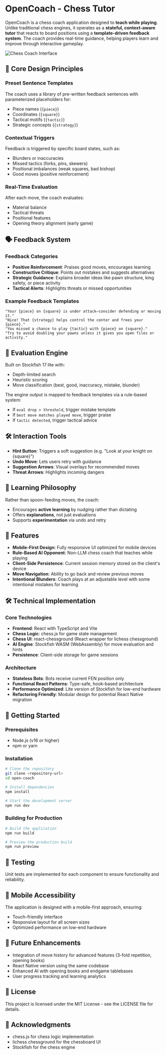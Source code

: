 # OpenCoach - Chess Tutor

OpenCoach is a chess coach application designed to **teach while playing**. Unlike traditional chess engines, it operates as a **stateful, context-aware tutor** that reacts to board positions using a **template-driven feedback system**. The coach provides real-time guidance, helping players learn and improve through interactive gameplay.

![Chess Coach Interface](src/assets/chess-coach.png)

## 🎯 Core Design Principles

### Preset Sentence Templates
The coach uses a library of pre-written feedback sentences with parameterized placeholders for:
- Piece names (`{piece}`)
- Coordinates (`{square}`)
- Tactical motifs (`{tactic}`)
- Strategic concepts (`{strategy}`)

### Contextual Triggers
Feedback is triggered by specific board states, such as:
- Blunders or inaccuracies
- Missed tactics (forks, pins, skewers)
- Positional imbalances (weak squares, bad bishop)
- Good moves (positive reinforcement)

### Real-Time Evaluation
After each move, the coach evaluates:
- Material balance
- Tactical threats
- Positional features
- Opening theory alignment (early game)

## 🗣️ Feedback System

### Feedback Categories
- **Positive Reinforcement**: Praises good moves, encourages learning
- **Constructive Critique**: Points out mistakes and suggests alternatives
- **Strategic Guidance**: Explains broader ideas like pawn structure, king safety, or piece activity
- **Tactical Alerts**: Highlights threats or missed opportunities

### Example Feedback Templates
```text
"Your {piece} on {square} is under attack—consider defending or moving it."
"Nice! That {strategy} helps control the center and frees your {piece}."
"You missed a chance to play {tactic} with {piece} on {square}."
"Try to avoid doubling your pawns unless it gives you open files or activity."
```

## 🧮 Evaluation Engine

Built on Stockfish 17 lite with:
- Depth-limited search
- Heuristic scoring
- Move classification (best, good, inaccuracy, mistake, blunder)

The engine output is mapped to feedback templates via a rule-based system:
- If `eval drop > threshold`, trigger mistake template
- If `best move matches played move`, trigger praise
- If `tactic detected`, trigger tactical advice

## 🛠️ Interaction Tools

- **Hint Button**: Triggers a soft suggestion (e.g. "Look at your knight on {square}")
- **Undo Move**: Lets users retry with guidance
- **Suggestion Arrows**: Visual overlays for recommended moves
- **Threat Arrows**: Highlights incoming dangers

## 🧪 Learning Philosophy

Rather than spoon-feeding moves, the coach:
- Encourages **active learning** by nudging rather than dictating
- Offers **explanations**, not just evaluations
- Supports **experimentation** via undo and retry

## 📱 Features

- **Mobile-First Design**: Fully responsive UI optimized for mobile devices
- **Rule-Based AI Opponent**: Non-LLM chess coach that teaches while playing
- **Client-Side Persistence**: Current session memory stored on the client's device
- **Move Navigation**: Ability to go back and review previous moves
- **Intentional Blunders**: Coach plays at an adjustable level with some intentional mistakes for learning

## 🛠 Technical Implementation

### Core Technologies
- **Frontend**: React with TypeScript and Vite
- **Chess Logic**: chess.js for game state management
- **Chess UI**: react-chessground (React wrapper for lichess chessground)
- **AI Engine**: Stockfish WASM (WebAssembly) for move evaluation and hints
- **Persistence**: Client-side storage for game sessions

### Architecture
- **Stateless Bots**: Bots receive current FEN position only
- **Functional React Patterns**: Type-safe, hook-based architecture
- **Performance Optimized**: Lite version of Stockfish for low-end hardware
- **Refactoring Friendly**: Modular design for potential React Native migration

## 🚀 Getting Started

### Prerequisites
- Node.js (v16 or higher)
- npm or yarn

### Installation
```bash
# Clone the repository
git clone <repository-url>
cd open-coach

# Install dependencies
npm install

# Start the development server
npm run dev
```

### Building for Production
```bash
# Build the application
npm run build

# Preview the production build
npm run preview
```

## 🧪 Testing

Unit tests are implemented for each component to ensure functionality and reliability.

## 📱 Mobile Accessibility

The application is designed with a mobile-first approach, ensuring:
- Touch-friendly interface
- Responsive layout for all screen sizes
- Optimized performance on low-end hardware

## 🔄 Future Enhancements

- Integration of move history for advanced features (3-fold repetition, opening books)
- React Native version using the same codebase
- Enhanced AI with opening books and endgame tablebases
- User progress tracking and learning analytics

## 📄 License

This project is licensed under the MIT License - see the LICENSE file for details.

## 🙌 Acknowledgments

- chess.js for chess logic implementation
- lichess chessground for the chessboard UI
- Stockfish for the chess engine

